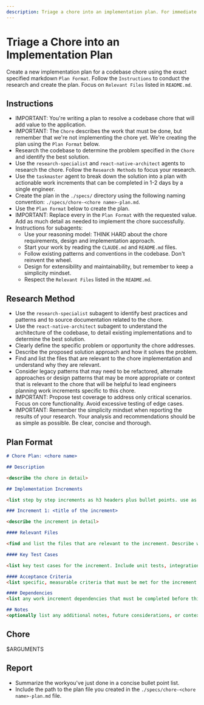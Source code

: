 ```yaml
---
description: Triage a chore into an implementation plan. For immediate implementation, use the `triage/chore` command.
---
```


# Triage a Chore into an Implementation Plan

Create a new implementation plan for a codebase chore using the exact specified markdown `Plan Format`. Follow the `Instructions` to conduct the research and create the plan. Focus on `Relevant Files` listed in `README.md`. 

## Instructions

- IMPORTANT: You're writing a plan to resolve a codebase chore that will add value to the application.
- IMPORTANT: The `Chore` describes the work that must be done, but remember that we're not implementing the chore yet. We're creating the plan using the `Plan Format` below.
- Research the codebase to determine the problem specified in the `Chore` and identify the best solution.
- Use the `research-specialist` and `react-native-architect` agents to research the chore. Follow the `Research Methods` to focus your research.
- Use the `taskmaster` agent to break down the solution into a plan with actionable work increments that can be completed in 1-2 days by a single engineer.
- Create the plan in the `./specs/` directory using the following naming convention: `./specs/chore-<chore name>-plan.md`.
- Use the `Plan Format` below to create the plan.
- IMPORTANT: Replace every <placeholder> in the `Plan Format` with the requested value. Add as much detail as needed to implement the chore successfully.
- Instructions for subagents:
    - Use your reasoning model: THINK HARD about the chore requirements, design and implementation approach.
    - Start your work by reading the `CLAUDE.md` and `README.md` files.
    - Follow existing patterns and conventions in the codebase. Don't reinvent the wheel.
    - Design for extensibility and maintainability, but remember to keep a simplicity mindset.
    - Respect the `Relevant Files` listed in the `README.md`.

## Research Method

- Use the `research-specialist` subagent to identify best practices and patterns and to source documentation related to the chore.
- Use the `react-native-architect` subagent to understand the architecture of the codebase, to detail existing implementations and to determine the best solution.
- Clearly define the specific problem or opportunity the chore addresses.
- Describe the proposed solution approach and how it solves the problem.
- Find and list the files that are relevant to the chore implementation and understand why they are relevant.
- Consider legacy patterns that may need to be refactored, alternate approaches or design patterns that may be more appropriate or context that is relevant to the chore that will be helpful to lead engineers planning work increments specific to this chore.
- IMPORTANT: Propose test coverage to address only critical scenarios. Focus on core functionality. Avoid excessive testing of edge cases.
- IMPORTANT: Remember the simplicity mindset when reporting the results of your research. Your analysis and recommendations should be as simple as possible. Be clear, concise and thorough.

## Plan Format

```md
# Chore Plan: <chore name>

## Description

<describe the chore in detail>

## Implementation Increments

<list step by step increments as h3 headers plus bullet points. use as many h3 headers as needed to implement the chore. Order matters, start with the foundational shared changes required then move on to the specific implementation. Include creating tests throughout the implementation process. Each increment should be a complete unit of work that can be completed in 1-2 days by a single engineer. Your last step should be running the `Validation Commands` to validate the chore works correctly with zero regressions.>

### Increment 1: <title of the increment>

<describe the increment in detail>

#### Relevant Files

<find and list the files that are relevant to the increment. Describe why they are relevant in bullet points. Include snippets for database migrations and schema, context modules and functions, controller methods, view modules and functions, API endpoint routes and other relevant code for the increment. If there are new files that need to be created for the increment, list them in an h4 'New Files' section.>

#### Key Test Cases

<list key test cases for the increment. Include unit tests, integration tests and API tests as appropriate. Testing strategy should be clear, concise and lean. Focus on core functionality and minimize testing of edge cases.>

#### Acceptance Criteria
<list specific, measurable criteria that must be met for the increment to be considered complete>

#### Dependencies
<list any work increment dependencies that must be completed before this increment can be implemented>

## Notes
<optionally list any additional notes, future considerations, or context that are relevant to the feature that will be helpful to the tech lead planning work increments>
```

## Chore

$ARGUMENTS

## Report

- Summarize the workyou've just done in a concise bullet point list.
- Include the path to the plan file you created in the `./specs/chore-<chore name>-plan.md` file.
